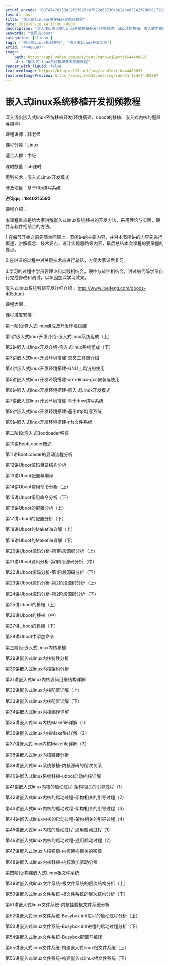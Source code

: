 ```yaml
---
arturl_encode: "68747470733a:2f2f626c6f672e6373646e2e6e65742f78696172696c6f7665:2f61727469636c652f64657461696c732f3434343038383937"
layout: post
title: "嵌入式linux系统移植开发视频教程"
date: 2019-03-10 14:13:00 +0800
description: "深入浅出嵌入式linux系统移植开发(环境搭建、uboot的移植、嵌入式内核的配"
keywords: "北风网uboot"
categories: ['Linux']
tags: ['嵌入式Linux视频教程', '嵌入式Linux开发实例']
artid: "44408897"
image:
    path: https://api.vvhan.com/api/bing?rand=sj&artid=44408897
    alt: "嵌入式linux系统移植开发视频教程"
render_with_liquid: false
featuredImage: https://bing.ee123.net/img/rand?artid=44408897
featuredImagePreview: https://bing.ee123.net/img/rand?artid=44408897
---
```


# 嵌入式linux系统移植开发视频教程

深入浅出嵌入式linux系统移植开发(环境搭建、uboot的移植、嵌入式内核的配置与编译）
  
课程讲师：韩老师
  
课程分类：Linux
  
适合人群：中级
  
课时数量：56课时
  
用到技术：嵌入式Linux开发模式
  
涉及项目：基于tftp烧写系统
  
**咨询qq：1840215592**
  
课程介绍：
  
本课程重点是给大家讲解嵌入式linux系统移植的开发方法，采用理论与实践，硬件与软件相结合的方法。
  
1.在每节开始之前先简单回顾上一节所讲的主要内容，并对本节所讲的内容先进行概述，讲解概念、技术要点，设计实现思路等内容，最后总结本次课程的要掌握的要点。
  
2.在讲课的过程中对关键技术点进行总结，方便大家课后复习。
  
3.学习的过程中学员要理论和实践相结合，硬件与软件相结合，讲过的代码学员自行完成修改和调试，以巩固加深学习效果。
  
嵌入式linux系统移植开发详细介绍：
<http://www.ibeifeng.com/goods-405.html>
  
课程大纲：
  
课程进度安排：
  
第一阶段:嵌入式linux组成及开发环境搭建
  
第1讲嵌入式linux开发介绍-嵌入式linux系统组成（上）
  
第2讲嵌入式linux开发介绍-嵌入式linux系统组成（下）
  
第3讲嵌入式linux开发环境搭建-交叉工具链介绍
  
第4讲嵌入式linux开发环境搭建-GNU工具链的使用
  
第5讲嵌入式linux开发环境搭建-arm-linux-gcc安装与使用
  
第6讲嵌入式linux开发环境搭建-嵌入式Linux开发模式
  
第7讲嵌入式linux开发环境搭建-基于dnw烧写系统
  
第8讲嵌入式linux开发环境搭建-基于tftp烧写系统
  
第9讲嵌入式linux开发环境搭建-nfs文件系统
  
第二阶段:嵌入式Bootloader移植
  
第10讲BootLoader概述
  
第11讲BootLoader的启动流程分析
  
第12讲Uboot源码目录结构分析
  
第13讲Uboot配置与编译
  
第14讲Uboot常用命令分析（上）
  
第15讲Uboot常用命令分析（下）
  
第16讲Uboot的配置分析（上）
  
第17讲Uboot的配置分析（下）
  
第18讲Uboot的Makefile详解（上）
  
第19讲Uboot的Makefile详解（下）
  
第20讲Uboot源码分析-第1阶段源码分析（上）
  
第21讲Uboot源码分析-第1阶段源码分析（中）
  
第22讲Uboot源码分析-第1阶段源码分析（下）
  
第23讲Uboot源码分析-第2阶段源码分析（上）
  
第24讲Uboot源码分析-第2阶段源码分析（下）
  
第25讲Uboot的移植（上）
  
第26讲Uboot的移植（中）
  
第27讲Uboot的移植（下）
  
第28讲Uboot中添加命令
  
第三阶段:嵌入式Linux内核移植
  
第29讲嵌入式linux内核特性分析
  
第30讲嵌入式linux内核架构分析
  
第31讲嵌入式linux内核源码目录结构详解
  
第32讲嵌入式linux内核配置详解（上）
  
第33讲嵌入式linux内核配置详解（下）
  
第34讲嵌入式linux内核编译详解
  
第35讲嵌入式linux内核Makefile详解（1）
  
第36讲嵌入式linux内核Makefile详解（2）
  
第37讲嵌入式linux内核Makefile详解（3）
  
第38讲嵌入式linux内核链接分析
  
第39讲嵌入式linux系统移植-内核源码的层次关系
  
第40讲嵌入式linux系统移植-uboot启动内核详解
  
第41讲嵌入式linux内核的启动过程-架构相关的引导过程（1）
  
第42讲嵌入式linux内核的启动过程-架构相关的引导过程（2）
  
第43讲嵌入式linux内核的启动过程-架构相关的引导过程（3）
  
第44讲嵌入式linux内核的启动过程-架构相关的引导过程（4）
  
第45讲嵌入式linux内核的启动过程-通用启动过程（1）
  
第46讲嵌入式linux内核的启动过程-通用启动过程（2）
  
第47讲嵌入式linux内核移植-内核架构相关的移植
  
第48讲嵌入式linux内核移植-内核添加驱动分析
  
第四阶段:构建嵌入式Linux根文件系统
  
第49讲嵌入式linux文件系统-根文件系统的层次结构分析（上）
  
第50讲嵌入式linux文件系统-根文件系统的层次结构分析（下）
  
第51讲嵌入式linux文件系统-内核挂载根文件系统分析
  
第52讲嵌入式linux文件系统-Busybox init进程的启动过程分析（上）
  
第53讲嵌入式linux文件系统-Busybox init进程的启动过程分析（下）
  
第54讲嵌入式linux文件系统-Busybox配置与编译
  
第55讲嵌入式linux文件系统-构建嵌入式linux根文件系统（上）
  
第56讲嵌入式linux文件系统-构建嵌入式linux根文件系统（下）
